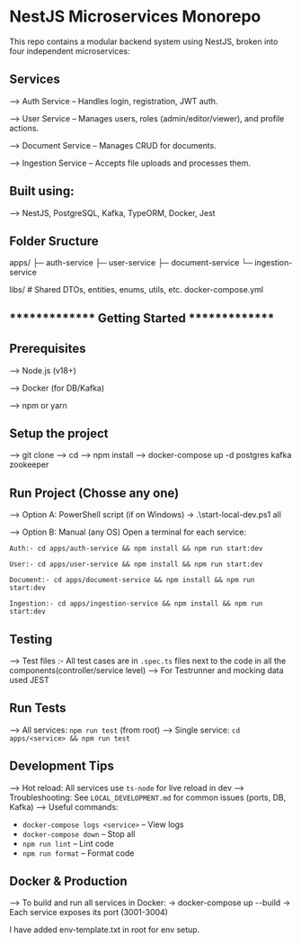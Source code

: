 # NestJS Microservices Monorepo

This repo contains a modular backend system using NestJS, broken into four independent microservices:

Services
--------------------------
--> Auth Service – Handles login, registration, JWT auth.

--> User Service – Manages users, roles (admin/editor/viewer), and profile actions.

--> Document Service – Manages CRUD for documents.

--> Ingestion Service – Accepts file uploads and processes them.


Built using:
--------------------------
--> NestJS, PostgreSQL, Kafka, TypeORM, Docker, Jest


Folder Sructure
--------------------------
apps/
  ├─ auth-service
  ├─ user-service
  ├─ document-service
  └─ ingestion-service

libs/            # Shared DTOs, entities, enums, utils, etc.
docker-compose.yml


************* Getting Started *************
-------------------------------------------

Prerequisites
--------------------------
--> Node.js (v18+)

--> Docker (for DB/Kafka)

--> npm or yarn


Setup the project
--------------------------

--> git clone <repo-url>
--> cd <repo>
--> npm install
--> docker-compose up -d postgres kafka zookeeper


Run Project (Chosse any one)
--------------------------
--> Option A: PowerShell script (if on Windows)
   -> .\start-local-dev.ps1 all

--> Option B: Manual (any OS)
    Open a terminal for each service:

    Auth:- cd apps/auth-service && npm install && npm run start:dev

    User:- cd apps/user-service && npm install && npm run start:dev

    Document:- cd apps/document-service && npm install && npm run start:dev

    Ingestion:- cd apps/ingestion-service && npm install && npm run start:dev


Testing
--------------------------
--> Test files :-  All test cases are in `.spec.ts` files next to the code in all the components(controller/service level)
--> For Testrunner and mocking data used JEST


Run Tests
--------------------------
--> All services: `npm run test` (from root)
--> Single service: `cd apps/<service> && npm run test`


Development Tips
--------------------------

--> Hot reload: All services use `ts-node` for live reload in dev
--> Troubleshooting: See `LOCAL_DEVELOPMENT.md` for common issues (ports, DB, Kafka)
--> Useful commands:
  - `docker-compose logs <service>` – View logs
  - `docker-compose down` – Stop all
  - `npm run lint` – Lint code
  - `npm run format` – Format code


Docker & Production
--------------------------

--> To build and run all services in Docker:
  -> docker-compose up --build
  -> Each service exposes its port (3001-3004)


I have added env-template.txt in root for env setup.